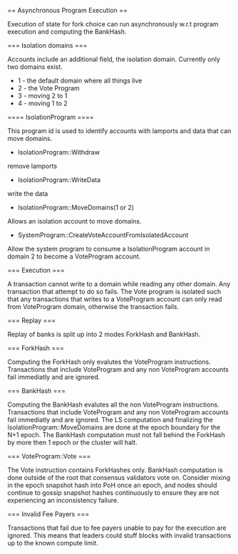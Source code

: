 == Asynchronous Program Execution == 

Execution of state for fork choice can run asynchronously w.r.t program execution and computing the BankHash.


=== Isolation domains ===

Accounts include an additional field, the isolation domain. Currently only two domains exist. 
* 1 - the default domain where all things live
* 2 - the Vote Program 
* 3 - moving 2 to 1
* 4 - moving 1 to 2

==== IsolationProgram ====

This program id is used to identify accounts with lamports and data that can move domains.

* IsolationProgram::Withdraw

remove lamports

* IsolationProgram::WriteData

write the data

* IsolationProgram::MoveDomains(1 or 2)

Allows an isolation account to move domains. 

* SystemProgram::CreateVoteAccountFromIsolatedAccount

Allow the system program to consume a IsolationProgram account in domain 2 to become a VoteProgram account.

=== Execution ===

A transaction cannot write to a domain while reading any other domain.  Any transaction that attempt to do so fails. The Vote program is isolated such that any transactions that writes to a VoteProgram account can only read from VoteProgram domain, otherwise the transaction fails.

=== Replay ===

Replay of banks is split up into 2 modes ForkHash and BankHash.

=== ForkHash ===

Computing the ForkHash only evalutes the VoteProgram instructions.  Transactions that include VoteProgram and any non VoteProgram accounts fail immediatly and are ignored.

=== BankHash ===

Computing the BankHash evalutes all the non VoteProgram instructions. Transactions that include VoteProgram and any non VoteProgram accounts fail immediatly and are ignored.  The LS computation and finalizing the IsolationProgram::MoveDomains are done at the epoch boundary for the N+1 epoch.  The BankHash computation must not fall behind the ForkHash by more then 1 epoch or the cluster will halt.

=== VoteProgram::Vote ===

The Vote instruction contains ForkHashes only. BankHash computation is done outside of the root that consensus validators vote on. Consider mixing in the epoch snapshot hash into PoH once an epoch, and nodes should continue to gossip snapshot hashes continuously to ensure they are not experiencing an inconsistency failure.

=== Invalid Fee Payers ===

Transactions that fail due to fee payers unable to pay for the execution are ignored.  This means that leaders could stuff blocks with invalid transactions up to the known compute limit.
